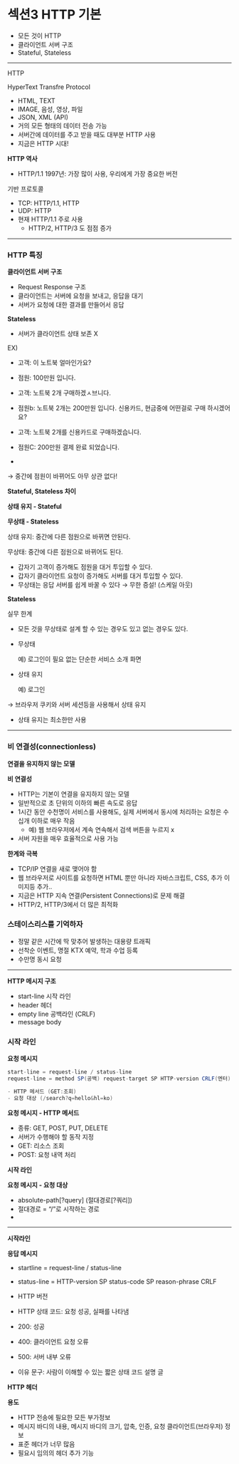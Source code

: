 # 섹션3 HTTP 기본

- 모든 것이 HTTP
- 클라이언트 서버 구조
- Stateful, Stateless

---

HTTP

HyperText Transfre Protocol

- HTML, TEXT
- IMAGE, 음성, 영상, 파일
- JSON, XML (API)
- 거의 모든 형태의 데이터 전송 가능
- 서버간에 데이터를 주고 받을 때도 대부분 HTTP 사용
- 지금은 HTTP 시대!

**HTTP 역사**

- HTTP/1.1 1997년: 가장 많이 사용, 우리에게 가장 중요한 버전

기반 프로토콜

- TCP: HTTP/1.1, HTTP
- UDP: HTTP
- 현재 HTTP/1.1 주로 사용
    - HTTP/2, HTTP/3 도 점점 증가

---

### HTTP 특징

**클라이언트 서버 구조**

- Request Response 구조
- 클라이언트는 서버에 요청을 보내고, 응답을 대기
- 서버가 요청에 대한 결과를 만들어서 응답

**Stateless**

- 서버가 클라이언트 상태 보존 X

EX)

- 고객: 이 노트북 얼마인가요?
- 점원: 100만원 입니다.

- 고객: 노트북 2개 구매하겠ㅅ브니다.
- 점원b: 노트북 2개는 200만원 입니다. 신용카드, 현금중에 어떤걸로 구매 하시겠어요?

- 고객: 노트북 2개를 신용카드로 구매하겠습니다.
- 점원C: 200만원 결제 완료 되었습니다.
- 

→ 중간에 점원이 바뀌어도 아무 상관 없다!

**Stateful, Stateless 차이**

**상태 유지 - Stateful**

**무상태 - Stateless**

상태 유지: 중간에 다른 점원으로 바뀌면 안된다.

무상태: 중간에 다른 점원으로 바뀌어도 된다.

- 갑자기 고객이 증가해도 점원을 대거 투입할 수 있다.
- 갑자기 클라이언트 요청이 증가해도 서버를 대거 투입할 수 있다.
- 무상태는 응답 서버를 쉽게 바꿀 수 있다 → 무한 증설! (스케일 아웃)

**Stateless**

실무 한계

- 모든 것을 무상태로 설계 할 수 있는 경우도 있고 없는 경우도 있다.
- 무상태
    
    예) 로그인이 필요 없는 단순한 서비스 소개 화면
    
- 상태 유지
    
    예) 로그인
    

→ 브라우저 쿠키와 서버 세션등을 사용해서 상태 유지

- 상태 유지는 최소한만 사용

---

### 비 연결성(connectionless)

**연결을 유지하지 않는 모델**

**비 연결성**

- HTTP는 기본이 연결을 유지하지 않는 모델
- 일반적으로 초 단위의 이하의 빠른 속도로 응답
- 1시간 동안 수천명이 서비스를 사용해도, 실제 서버에서 동시에 처리하는 요청은 수십개 이하로 매우 작음
    - 예) 웹 브라우저에서 계속 연속해서 검색 버튼을 누르지 x
- 서버 자원을 매우 효율적으로 사용 가능

**한계와 극복**

- TCP/IP 연결을 새로 맺어야 함
- 웹 브라우저로 사이트를 요청하면 HTML 뿐만 아니라 자바스크립트, CSS, 추가 이미지등 추가..
- 지금은 HTTP 지속 연결(Persistent Connections)로 문제 해결
- HTTP/2, HTTP/3에서 더 많은 최적화

### 스테이스리스를 기억하자

- 정말 같은 시간에 딱 맞추어 발생하는 대용량 트래픽
- 선착순 이벤트, 명절 KTX 예약, 학과 수업 등록
- 수만명 동시 요청

---

**HTTP 메시지 구조**

- start-line 시작 라인
- header 헤더
- empty line 공백라인 (CRLF)
- message body

### 시작 라인

**요청 메시지**

```java
start-line = request-line / status-line
request-line = method SP(공백) request-target SP HTTP-version CRLF(엔터)

- HTTP 메서드 (GET:조회)
- 요청 대상 (/search?q=hello&hl=ko)
```

**요청 메시지 - HTTP 메서드**

- 종류: GET, POST, PUT, DELETE
- 서버가 수행해야 할 동작 지정
- GET: 리소스 조회
- POST: 요청 내역 처리

**시작 라인**

**요청 메시지 - 요청 대상**

- absolute-path[?query] (절대경로[?쿼리])
- 절대경로 = “/”로 시작하는 경로
- 

---

**시작라인** 

**응답 메시지**

- startline = request-line / status-line
- status-line =  HTTP-version SP status-code SP reason-phrase CRLF

- HTTP 버전
- HTTP 상태 코드: 요청 성공, 실패를 나타냄
- 200: 성공
- 400: 클라이언트 요청 오류
- 500: 서버 내부 오류
- 이유 문구: 사람이 이해할 수 있는 짧은 상태 코드 설명 글

**HTTP 헤더**

**용도**

- HTTP 전송에 필요한 모든 부가정보
- 메시지 바디의 내용, 메시지 바디의 크기, 압축, 인증, 요청 클라이언트(브라우저) 정보
- 표준 헤더가 너무 많음
- 필요시 임의의 헤더 추가 기능